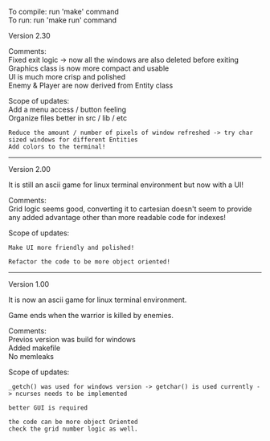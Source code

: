 To compile: run 'make' command  
To run: run 'make run' command  


Version 2.30  

Comments:  
    Fixed exit logic -> now all the windows are also deleted before exiting  
    Graphics class is now more compact and usable  
    UI is much more crisp and polished  
    Enemy & Player are now derived from Entity class  

Scope of updates:  
    Add a menu access / button feeling  
    Organize files better in src / lib / etc  

    Reduce the amount / number of pixels of window refreshed -> try char sized windows for different Entities
    Add colors to the terminal!  

--------------------------------------------------------------------------------
Version 2.00  

It is still an ascii game for linux terminal environment but now with a UI!  

Comments:  
    Grid logic seems good, converting it to cartesian doesn't seem to provide any added advantage
    other than more readable code for indexes!  

Scope of updates:  

    Make UI more friendly and polished!  

    Refactor the code to be more object oriented!  


-----------------------------------------------------------------------------

Version 1.00  

It is now an ascii game for linux terminal environment.  

Game ends when the warrior is killed by enemies.  

Comments:  
    Previos version was build for windows  
    Added makefile  
    No memleaks  
    
Scope of updates:  

    _getch() was used for windows version -> getchar() is used currently -> ncurses needs to be implemented   

    better GUI is required   

    the code can be more object Oriented   
    check the grid number logic as well.  
